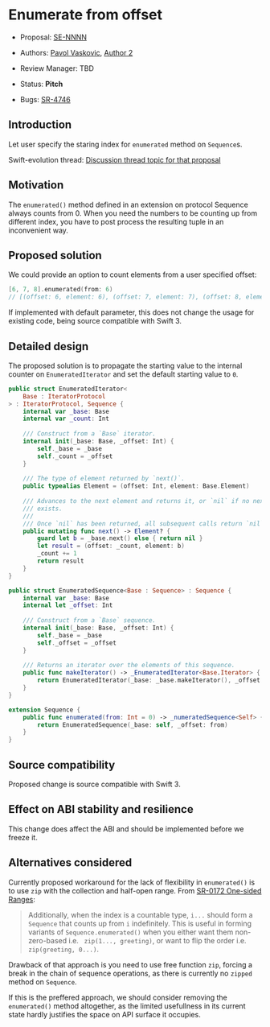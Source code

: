 # Enumerate from offset

* Proposal: [SE-NNNN](NNNN-enumerate-from.md)
* Authors: [Pavol Vaskovic](https://github.com/palimondo), [Author 2](https://github.com/swiftdev)
* Review Manager: TBD
* Status: **Pitch**

* Bugs: [SR-4746](https://bugs.swift.org/browse/SR-4746)

## Introduction

Let user specify the staring index for `enumerated` method on `Sequence`s.

Swift-evolution thread: [Discussion thread topic for that proposal](https://lists.swift.org/pipermail/swift-evolution/)

## Motivation

The `enumerated()` method defined in an extension on protocol Sequence always counts from 0.
When you need the numbers to be counting up from different index, you have to post process 
the resulting tuple in an inconvenient way.

## Proposed solution

We could provide an option to count elements from a user specified offset:
```swift
[6, 7, 8].enumerated(from: 6)
// [(offset: 6, element: 6), (offset: 7, element: 7), (offset: 8, element: 8)]
```
If implemented with default parameter, this does not change the usage for existing code, 
being source compatible with Swift 3. 

## Detailed design

The proposed solution is to propagate the starting value to the internal counter on 
`EnumeratedIterator` and set the default starting value to `0`.

```swift
public struct EnumeratedIterator<
    Base : IteratorProtocol
> : IteratorProtocol, Sequence {
    internal var _base: Base
    internal var _count: Int
    
    /// Construct from a `Base` iterator.
    internal init(_base: Base, _offset: Int) {
        self._base = _base
        self._count = _offset
    }
    
    /// The type of element returned by `next()`.
    public typealias Element = (offset: Int, element: Base.Element)
    
    /// Advances to the next element and returns it, or `nil` if no next element
    /// exists.
    ///
    /// Once `nil` has been returned, all subsequent calls return `nil`.
    public mutating func next() -> Element? {
        guard let b = _base.next() else { return nil }
        let result = (offset: _count, element: b)
        _count += 1
        return result
    }
}

public struct EnumeratedSequence<Base : Sequence> : Sequence {
    internal var _base: Base
    internal let _offset: Int
    
    /// Construct from a `Base` sequence.
    internal init(_base: Base, _offset: Int) {
        self._base = _base
        self._offset = _offset
    }
    
    /// Returns an iterator over the elements of this sequence.
    public func makeIterator() -> _EnumeratedIterator<Base.Iterator> {
        return EnumeratedIterator(_base: _base.makeIterator(), _offset: _offset)
    }
}

extension Sequence {
    public func enumerated(from: Int = 0) -> _numeratedSequence<Self> {
        return EnumeratedSequence(_base: self, _offset: from)
    }
}
```

## Source compatibility

Proposed change is source compatible with Swift 3.

## Effect on ABI stability and resilience

This change does affect the ABI and should be implemented before we freeze it.

## Alternatives considered

Currently proposed workaround for the lack of flexibility in `enumerated()` is to 
use `zip` with the collection and half-open range. From [SR-0172 One-sided Ranges](https://github.com/apple/swift-evolution/blob/master/proposals/0172-one-sided-ranges.md):
> Additionally, when the index is a countable type, `i...` should form a `Sequence` 
 that counts up from `i` indefinitely. This is useful in forming variants of 
 `Sequence.enumerated()` when you either want them non-zero-based i.e. 
 ` zip(1..., greeting)`, or want to flip the order i.e. `zip(greeting, 0...)`.

Drawback of that approach is you need to use free function `zip`, forcing a break in 
the chain of sequence operations, as there is currently no `zipped` method on `Sequence`.

If this is the preffered approach, we should consider removing the `enumerated()` method
altogether, as the limited usefullness in its current state hardly justifies the space 
on API surface it occupies.
